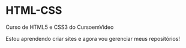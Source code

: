 # HTML-CSS
 Curso de HTML5 e CSS3 do CursoemVideo

Estou aprendendo criar sites e agora vou gerenciar meus repositórios!